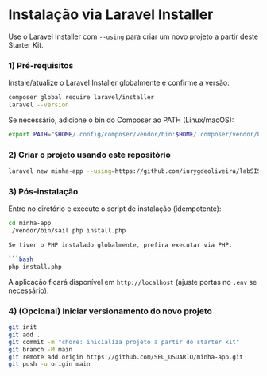 # Instalação via Laravel Installer

Use o Laravel Installer com `--using` para criar um novo projeto a partir deste Starter Kit.

### 1) Pré‑requisitos

Instale/atualize o Laravel Installer globalmente e confirme a versão:

```bash
composer global require laravel/installer
laravel --version
```

Se necessário, adicione o bin do Composer ao PATH (Linux/macOS):

```bash
export PATH="$HOME/.config/composer/vendor/bin:$HOME/.composer/vendor/bin:$PATH"
```

### 2) Criar o projeto usando este repositório

```bash
laravel new minha-app --using=https://github.com/iurygdeoliveira/labSIS-KIT
```

### 3) Pós‑instalação

Entre no diretório e execute o script de instalação (idempotente):

```bash
cd minha-app
./vendor/bin/sail php install.php

Se tiver o PHP instalado globalmente, prefira executar via PHP:

```bash
php install.php
```


A aplicação ficará disponível em `http://localhost` (ajuste portas no `.env` se necessário).

### 4) (Opcional) Iniciar versionamento do novo projeto

```bash
git init
git add .
git commit -m "chore: inicializa projeto a partir do starter kit"
git branch -M main
git remote add origin https://github.com/SEU_USUARIO/minha-app.git
git push -u origin main
```

